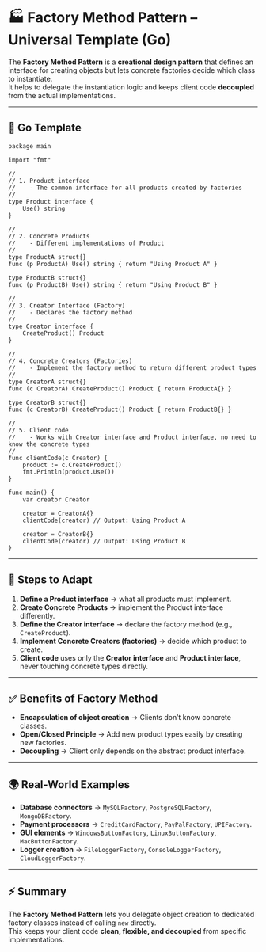 # 🏭 Factory Method Pattern – Universal Template (Go)

The **Factory Method Pattern** is a **creational design pattern** that defines an interface for creating objects but lets concrete factories decide which class to instantiate.  
It helps to delegate the instantiation logic and keeps client code **decoupled** from the actual implementations.

---

## 📄 Go Template

```
package main

import "fmt"

//
// 1. Product interface
//    - The common interface for all products created by factories
//
type Product interface {
    Use() string
}

//
// 2. Concrete Products
//    - Different implementations of Product
//
type ProductA struct{}
func (p ProductA) Use() string { return "Using Product A" }

type ProductB struct{}
func (p ProductB) Use() string { return "Using Product B" }

//
// 3. Creator Interface (Factory)
//    - Declares the factory method
//
type Creator interface {
    CreateProduct() Product
}

//
// 4. Concrete Creators (Factories)
//    - Implement the factory method to return different product types
//
type CreatorA struct{}
func (c CreatorA) CreateProduct() Product { return ProductA{} }

type CreatorB struct{}
func (c CreatorB) CreateProduct() Product { return ProductB{} }

//
// 5. Client code
//    - Works with Creator interface and Product interface, no need to know the concrete types
//
func clientCode(c Creator) {
    product := c.CreateProduct()
    fmt.Println(product.Use())
}

func main() {
    var creator Creator

    creator = CreatorA{}
    clientCode(creator) // Output: Using Product A

    creator = CreatorB{}
    clientCode(creator) // Output: Using Product B
}
```

---

## 📌 Steps to Adapt

1. **Define a Product interface** → what all products must implement.  
2. **Create Concrete Products** → implement the Product interface differently.  
3. **Define the Creator interface** → declare the factory method (e.g., `CreateProduct`).  
4. **Implement Concrete Creators (factories)** → decide which product to create.  
5. **Client code** uses only the **Creator interface** and **Product interface**, never touching concrete types directly.

---

## ✅ Benefits of Factory Method

- **Encapsulation of object creation** → Clients don’t know concrete classes.  
- **Open/Closed Principle** → Add new product types easily by creating new factories.  
- **Decoupling** → Client only depends on the abstract product interface.  

---

## 🌍 Real-World Examples

- **Database connectors** → `MySQLFactory`, `PostgreSQLFactory`, `MongoDBFactory`.  
- **Payment processors** → `CreditCardFactory`, `PayPalFactory`, `UPIFactory`.  
- **GUI elements** → `WindowsButtonFactory`, `LinuxButtonFactory`, `MacButtonFactory`.  
- **Logger creation** → `FileLoggerFactory`, `ConsoleLoggerFactory`, `CloudLoggerFactory`.  

---

## ⚡ Summary

The **Factory Method Pattern** lets you delegate object creation to dedicated factory classes instead of calling `new` directly.  
This keeps your client code **clean, flexible, and decoupled** from specific implementations.
